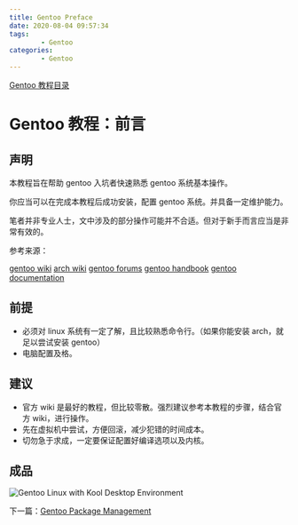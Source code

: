 ```yaml
---
title: Gentoo Preface
date: 2020-08-04 09:57:34
tags:
        - Gentoo
categories:
        - Gentoo
---
```


[Gentoo 教程目录](https://www.niuiic.top/2020/08/06/gentoo-tutorials-directory/)

# Gentoo 教程：前言

## 声明

本教程旨在帮助 gentoo 入坑者快速熟悉 gentoo 系统基本操作。

你应当可以在完成本教程后成功安装，配置 gentoo 系统。并具备一定维护能力。

笔者并非专业人士，文中涉及的部分操作可能并不合适。但对于新手而言应当是非常有效的。

参考来源：

[gentoo wiki](https://wiki.gentoo.org/wiki/Main_Page)
[arch wiki](https://wiki.archlinux.org/)
[gentoo forums](https://forums.gentoo.org/)
[gentoo handbook](https://wiki.gentoo.org/wiki/Handbook:Main_Page/zh-cn)
[gentoo documentation](https://www.gentoo.org/support/documentation/)

## 前提

- 必须对 linux 系统有一定了解，且比较熟悉命令行。（如果你能安装 arch，就足以尝试安装 gentoo）
- 电脑配置及格。

## 建议

- 官方 wiki 是最好的教程，但比较零散。强烈建议参考本教程的步骤，结合官方 wiki，进行操作。
- 先在虚拟机中尝试，方便回滚，减少犯错的时间成本。
- 切勿急于求成，一定要保证配置好编译选项以及内核。

## 成品

![Gentoo Linux with Kool Desktop Environment](1.png)

下一篇：[Gentoo Package Management](https://www.niuiic.top/2020/08/05/gentoo-package-management/)
